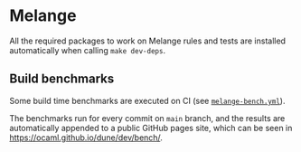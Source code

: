 # Melange

All the required packages to work on Melange rules and tests are installed
automatically when calling `make dev-deps`.

## Build benchmarks

Some build time benchmarks are executed on CI (see
[`melange-bench.yml`](https://github.com/ocaml/dune/blob/main/.github/workflows/melange-bench.yml)).

The benchmarks run for every commit on `main` branch, and the results are
automatically appended to a public GitHub pages site, which can be seen in
https://ocaml.github.io/dune/dev/bench/.
